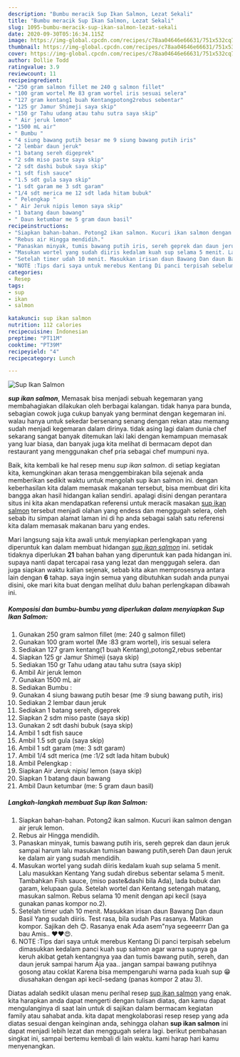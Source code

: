 ```yaml
---
description: "Bumbu meracik Sup Ikan Salmon, Lezat Sekali"
title: "Bumbu meracik Sup Ikan Salmon, Lezat Sekali"
slug: 1095-bumbu-meracik-sup-ikan-salmon-lezat-sekali
date: 2020-09-30T05:16:34.115Z
image: https://img-global.cpcdn.com/recipes/c78aa04646e66631/751x532cq70/sup-ikan-salmon-foto-resep-utama.jpg
thumbnail: https://img-global.cpcdn.com/recipes/c78aa04646e66631/751x532cq70/sup-ikan-salmon-foto-resep-utama.jpg
cover: https://img-global.cpcdn.com/recipes/c78aa04646e66631/751x532cq70/sup-ikan-salmon-foto-resep-utama.jpg
author: Dollie Todd
ratingvalue: 3.9
reviewcount: 11
recipeingredient:
- "250 gram salmon fillet me 240 g salmon fillet"
- "100 gram wortel Me 83 gram wortel iris sesuai selera"
- "127 gram kentang1 buah Kentangpotong2rebus sebentar"
- "125 gr Jamur Shimeji saya skip"
- "150 gr Tahu udang atau tahu sutra saya skip"
- " Air jeruk lemon"
- "1500 mL air"
- " Bumbu "
- "4 siung bawang putih besar me 9 siung bawang putih iris"
- "2 lembar daun jeruk"
- "1 batang sereh digeprek"
- "2 sdm miso paste saya skip"
- "2 sdt dashi bubuk saya skip"
- "1 sdt fish sauce"
- "1.5 sdt gula saya skip"
- "1 sdt garam me 3 sdt garam"
- "1/4 sdt merica me 12 sdt lada hitam bubuk"
- " Pelengkap "
- " Air Jeruk nipis lemon saya skip"
- "1 batang daun bawang"
- " Daun ketumbar me 5 gram daun basil"
recipeinstructions:
- "Siapkan bahan-bahan. Potong2 ikan salmon. Kucuri ikan salmon dengan air jeruk lemon."
- "Rebus air Hingga mendidih."
- "Panaskan minyak, tumis bawang putih iris, sereh geprek dan daun jeruk sampai harum lalu masukan tumisan bawang putih,sereh Dan daun jeruk ke dalam air yang sudah mendidih."
- "Masukan wortel yang sudah diiris kedalam kuah sup selama 5 menit. Lalu masukkan Kentang Yang sudah direbus sebentar selama 5 menit. Tambahkan Fish sauce, (miso paste&amp;dashi bila Ada), lada bubuk dan garam, kelupaan gula. Setelah wortel dan Kentang setengah matang, masukan salmon. Rebus selama 10 menit dengan api kecil (saya gunakan panas kompor no.2)."
- "Setelah timer udah 10 menit. Masukkan irisan daun Bawang Dan daun Basil Yang sudah diiris. Test rasa, bila sudah Pas rasanya. Matikan kompor. Sajikan deh 😊. Rasanya enak Ada asem&#34;nya segeeerrr Dan ga bau Amis.. ❤️❤️😍."
- "NOTE :Tips dari saya untuk merebus Kentang Di panci terpisah sebelum dimasukkan kedalam panci kuah sup salmon agar warna supnya ga keruh akibat getah kentangnya yaa dan tumis bawang putih, sereh, dan daun jeruk sampai harum Aja yaa.. jangan sampai bawang putihnya gosong atau coklat Karena bisa mempengaruhi warna pada kuah sup 😁 diusahakan dengan api kecil-sedang (panas kompor 2 atau 3)."
categories:
- Resep
tags:
- sup
- ikan
- salmon

katakunci: sup ikan salmon 
nutrition: 112 calories
recipecuisine: Indonesian
preptime: "PT11M"
cooktime: "PT39M"
recipeyield: "4"
recipecategory: Lunch

---
```



![Sup Ikan Salmon](https://img-global.cpcdn.com/recipes/c78aa04646e66631/751x532cq70/sup-ikan-salmon-foto-resep-utama.jpg)

<b><i>sup ikan salmon</i></b>, Memasak bisa menjadi sebuah kegemaran yang membahagiakan dilakukan oleh berbagai kalangan. tidak hanya para bunda, sebagian cowok juga cukup banyak yang berminat dengan kegemaran ini. walau hanya untuk sekedar bersenang senang dengan rekan atau memang sudah menjadi kegemaran dalam dirinya. tidak asing lagi dalam dunia chef sekarang sangat banyak ditemukan laki laki dengan kemampuan memasak yang luar biasa, dan banyak juga kita melihat di bermacam depot dan restaurant yang menggunakan chef pria sebagai chef mumpuni nya.



Baik, kita kembali ke hal resep menu <i>sup ikan salmon</i>. di setiap kegiatan kita, kemungkinan akan terasa menggembirakan bila sejenak anda memberikan sedikit waktu untuk mengolah sup ikan salmon ini. dengan keberhasilan kita dalam memasak makanan tersebut, bisa membuat diri kita bangga akan hasil hidangan kalian sendiri. apalagi disini dengan perantara situs ini kita akan mendapatkan referensi untuk meracik masakan <u>sup ikan salmon</u> tersebut menjadi olahan yang endess dan menggugah selera, oleh sebab itu simpan alamat laman ini di hp anda sebagai salah satu referensi kita dalam memasak makanan baru yang endes.


Mari langsung saja kita awali untuk menyiapkan perlengkapan yang diperuntuk kan dalam membuat hidangan <u><i>sup ikan salmon</i></u> ini. setidak tidaknya diperlukan <b>21</b> bahan bahan yang diperuntuk kan pada hidangan ini. supaya nanti dapat tercapai rasa yang lezat dan menggugah selera. dan juga siapkan waktu kalian sejenak, sebab kita akan memprosesnya antara lain dengan <b>6</b> tahap. saya ingin semua yang dibutuhkan sudah anda punyai disini, oke mari kita buat dengan melihat dulu bahan perlengkapan dibawah ini.

<!--inarticleads1-->

##### Komposisi dan bumbu-bumbu yang diperlukan dalam menyiapkan Sup Ikan Salmon:

1. Gunakan 250 gram salmon fillet (me: 240 g salmon fillet)
1. Gunakan 100 gram wortel (Me :83 gram wortel), iris sesuai selera
1. Sediakan 127 gram kentang(1 buah Kentang),potong2,rebus sebentar
1. Siapkan 125 gr Jamur Shimeji (saya skip)
1. Sediakan 150 gr Tahu udang atau tahu sutra (saya skip)
1. Ambil  Air jeruk lemon
1. Gunakan 1500 mL air
1. Sediakan  Bumbu :
1. Gunakan 4 siung bawang putih besar (me :9 siung bawang putih, iris)
1. Sediakan 2 lembar daun jeruk
1. Sediakan 1 batang sereh, digeprek
1. Siapkan 2 sdm miso paste (saya skip)
1. Gunakan 2 sdt dashi bubuk (saya skip)
1. Ambil 1 sdt fish sauce
1. Ambil 1.5 sdt gula (saya skip)
1. Ambil 1 sdt garam (me: 3 sdt garam)
1. Ambil 1/4 sdt merica (me :1/2 sdt lada hitam bubuk)
1. Ambil  Pelengkap :
1. Siapkan  Air Jeruk nipis/ lemon (saya skip)
1. Siapkan 1 batang daun bawang
1. Ambil  Daun ketumbar (me: 5 gram daun basil)




<!--inarticleads2-->

##### Langkah-langkah membuat Sup Ikan Salmon:

1. Siapkan bahan-bahan. Potong2 ikan salmon. Kucuri ikan salmon dengan air jeruk lemon.
1. Rebus air Hingga mendidih.
1. Panaskan minyak, tumis bawang putih iris, sereh geprek dan daun jeruk sampai harum lalu masukan tumisan bawang putih,sereh Dan daun jeruk ke dalam air yang sudah mendidih.
1. Masukan wortel yang sudah diiris kedalam kuah sup selama 5 menit. Lalu masukkan Kentang Yang sudah direbus sebentar selama 5 menit. Tambahkan Fish sauce, (miso paste&amp;dashi bila Ada), lada bubuk dan garam, kelupaan gula. Setelah wortel dan Kentang setengah matang, masukan salmon. Rebus selama 10 menit dengan api kecil (saya gunakan panas kompor no.2).
1. Setelah timer udah 10 menit. Masukkan irisan daun Bawang Dan daun Basil Yang sudah diiris. Test rasa, bila sudah Pas rasanya. Matikan kompor. Sajikan deh 😊. Rasanya enak Ada asem&#34;nya segeeerrr Dan ga bau Amis.. ❤️❤️😍.
1. NOTE :Tips dari saya untuk merebus Kentang Di panci terpisah sebelum dimasukkan kedalam panci kuah sup salmon agar warna supnya ga keruh akibat getah kentangnya yaa dan tumis bawang putih, sereh, dan daun jeruk sampai harum Aja yaa.. jangan sampai bawang putihnya gosong atau coklat Karena bisa mempengaruhi warna pada kuah sup 😁 diusahakan dengan api kecil-sedang (panas kompor 2 atau 3).




Diatas adalah sedikit ulasan menu perihal resep <u>sup ikan salmon</u> yang enak. kita harapkan anda dapat mengerti dengan tulisan diatas, dan kamu dapat mengulanginya di saat lain untuk di sajikan dalam bermacam kegiatan family atau sahabat anda. kita dapat mengkolaborasi resep resep yang ada diatas sesuai dengan keinginan anda, sehingga olahan <b>sup ikan salmon</b> ini dapat menjadi lebih lezat dan menggugah selera lagi. berikut pembahasan singkat ini, sampai bertemu kembali di lain waktu. kami harap hari kamu menyenangkan.
